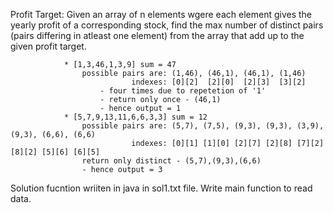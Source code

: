 Profit Target: 
Given an array of n elements wgere each element gives the yearly profit of a corresponding stock, 
find the max number of distinct pairs (pairs differing in atleast one element) from the array that add up to the given profit target.

				* [1,3,46,1,3,9] sum = 47
					possible pairs are: (1,46), (46,1), (46,1), (1,46) 
							   indexes: [0][2]  [2][0]  [2][3]  [3][2]
						- four times due to repetetion of '1'
						- return only once - (46,1)
						- hence output = 1
				* [5,7,9,13,11,6,6,3,3] sum = 12
					possible pairs are: (5,7), (7,5), (9,3), (9,3), (3,9), (9,3), (6,6), (6,6)
					           indexes: [0][1] [1][0] [2][7] [2][8] [7][2] [8][2] [5][6] [6][5]
					return only distinct - (5,7),(9,3),(6,6)
					- hence output = 3
          
Solution fucntion wriiten in java in sol1.txt file. Write main function to read data.         
